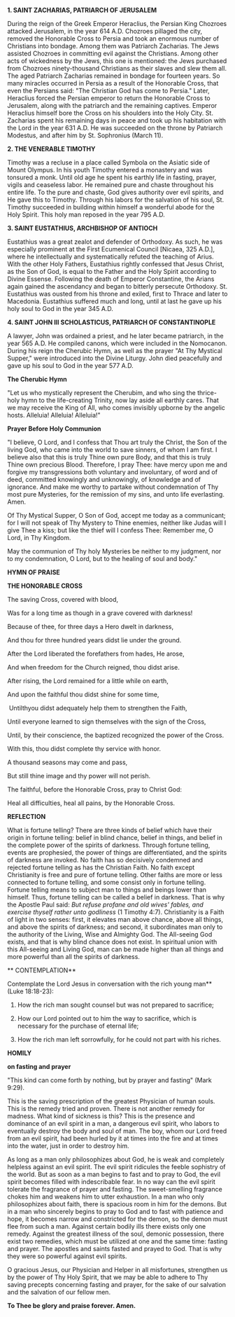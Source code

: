 
**1. SAINT ZACHARIAS, PATRIARCH OF JERUSALEM**

During the reign of the Greek Emperor Heraclius, the Persian King Chozroes attacked Jerusalem, in the year 614 A.D. Chozroes pillaged the city, removed the Honorable Cross to Persia and took an enormous number of Christians into bondage. Among them was Patriarch Zacharias. The Jews assisted Chozroes in committing evil against the Christians. Among other acts of wickedness by the Jews, this one is mentioned: the Jews purchased from Chozroes ninety-thousand Christians as their slaves and slew them all. The aged Patriarch Zacharias remained in bondage for fourteen years. So many miracles occurred in Persia as a result of the Honorable Cross, that even the Persians said: "The Christian God has come to Persia." Later, Heraclius forced the Persian emperor to return the Honorable Cross to Jerusalem, along with the patriarch and the remaining captives. Emperor Heraclius himself bore the Cross on his shoulders into the Holy City. St. Zacharias spent his remaining days in peace and took up his habitation with the Lord in the year 631 A.D. He was succeeded on the throne by Patriarch Modestus, and after him by St. Sophronius (March 11).

**2. THE VENERABLE TIMOTHY**

Timothy was a recluse in a place called Symbola on the Asiatic side of Mount Olympus. In his youth Timothy entered a monastery and was tonsured a monk. Until old age he spent his earthly life in fasting, prayer, vigils and ceaseless labor. He remained pure and chaste throughout his entire life. To the pure and chaste, God gives authority over evil spirits, and He gave this to Timothy. Through his labors for the salvation of his soul, St. Timothy succeeded in building within himself a wonderful abode for the Holy Spirit. This holy man reposed in the year 795 A.D.

**3. SAINT EUSTATHIUS, ARCHBISHOP OF ANTIOCH**

Eustathius was a great zealot and defender of Orthodoxy. As such, he was especially prominent at the First Ecumenical Council [Nicaea, 325 A.D.], where he intellectually and systematically refuted the teaching of Arius. With the other Holy Fathers, Eustathius rightly confessed that Jesus Christ, as the Son of God, is equal to the Father and the Holy Spirit according to Divine Essense. Following the death of Emperor Constantine, the Arians again gained the ascendancy and began to bitterly persecute Orthodoxy. St. Eustathius was ousted from his throne and exiled, first to Thrace and later to Macedonia. Eustathius suffered much and long, until at last he gave up his holy soul to God in the year 345 A.D.

**4. SAINT JOHN III SCHOLASTICUS, PATRIARCH OF CONSTANTINOPLE**

A lawyer, John was ordained a priest, and he later became patriarch, in the year 565 A.D. He compiled canons, which were included in the Nomocanon. During his reign the Cherubic Hymn, as well as the prayer "At Thy Mystical Supper," were introduced into the Divine Liturgy. John died peacefully and gave up his soul to God in the year 577 A.D.



**The Cherubic Hymn**

"Let us who mystically represent the Cherubim, and who sing the thrice-holy hymn to the life-creating Trinity, now lay aside all earthly cares. That we may receive the King of All, who comes invisibly upborne by the angelic hosts. Alleluia! Alleluia! Alleluia!"



**Prayer Before Holy Communion**

"I believe, O Lord, and I confess that Thou art truly the Christ, the Son of the living God, who came into the world to save sinners, of whom I am first. I believe also that this is truly Thine own pure Body, and that this is truly Thine own precious Blood. Therefore, I pray Thee: have mercy upon me and forgive my transgressions both voluntary and involuntary, of word and of deed, committed knowingly and unknowingly, of knowledge and of ignorance. And make me worthy to partake without condemnation of Thy most pure Mysteries, for the remission of my sins, and unto life everlasting. Amen.

Of Thy Mystical Supper, O Son of God, accept me today as a communicant; for I will not speak of Thy Mystery to Thine enemies, neither like Judas will I give Thee a kiss; but like the thief will I confess Thee: Remember me, O Lord, in Thy Kingdom.

May the communion of Thy holy Mysteries be neither to my judgment, nor to my condemnation, O Lord, but to the healing of soul and body."



**HYMN OF PRAISE**

**THE HONORABLE CROSS**

The saving Cross, covered with blood,

Was for a long time as though in a grave covered with darkness!

Because of thee, for three days a Hero dwelt in darkness,

And thou for three hundred years didst lie under the ground.

After the Lord liberated the forefathers from hades, He arose,

And when freedom for the Church reigned, thou didst arise.

After rising, the Lord remained for a little while on earth,

And upon the faithful thou didst shine for some time,

 Untilthyou didst adequately help them to strengthen the Faith,

Until everyone learned to sign themselves with the sign of the Cross,

Until, by their conscience, the baptized recognized the power of the Cross.

With this, thou didst complete thy service with honor.

A thousand seasons may come and pass,

But still thine image and thy power will not perish.

The faithful, before the Honorable Cross, pray to Christ God:

Heal all difficulties, heal all pains, by the Honorable Cross.


**REFLECTION**

What is fortune telling? There are three kinds of belief which have their origin in fortune telling: belief in blind chance, belief in things, and belief in the complete power of the spirits of darkness. Through fortune telling, events are prophesied, the power of things are differentiated, and the spirits of darkness are invoked. No faith has so decisively condemned and rejected fortune telling as has the Christian Faith. No faith except Christianity is free and pure of fortune telling. Other faiths are more or less connected to fortune telling, and some consist only in fortune telling. Fortune telling means to subject man to things and beings lower than himself. Thus, fortune telling can be called a belief in darkness. That is why the Apostle Paul said: *But refuse profane and old wives' fables, and exercise thyself rather unto godliness* (1 Timothy 4:7). Christianity is a Faith of light in two senses: first, it elevates man above chance, above all things, and above the spirits of darkness; and second, it subordinates man only to the authority of the Living, Wise and Almighty God. The All-seeing God exists, and that is why blind chance does not exist. In spiritual union with this All-seeing and Living God, man can be made higher than all things and more powerful than all the spirits of darkness.

**
CONTEMPLATION**

Contemplate the Lord Jesus in conversation with the rich young man** (Luke 18:18-23):

1.  How the rich man sought counsel but was not prepared to sacrifice;

1.  How our Lord pointed out to him the way to sacrifice, which is necessary for the purchase of eternal life;

1.  How the rich man left sorrowfully, for he could not part with his riches.



**HOMILY**

**on fasting and prayer**

"This kind can come forth by nothing, but by prayer and fasting" (Mark 9:29).

This is the saving prescription of the greatest Physician of human souls. This is the remedy tried and proven. There is not another remedy for madness. What kind of sickness is this? This is the presence and dominance of an evil spirit in a man, a dangerous evil spirit, who labors to eventually destroy the body and soul of man. The boy, whom our Lord freed from an evil spirit, had been hurled by it at times into the fire and at times into the water, just in order to destroy him.

As long as a man only philosophizes about God, he is weak and completely helpless against an evil spirit. The evil spirit ridicules the feeble sophistry of the world. But as soon as a man begins to fast and to pray to God, the evil spirit becomes filled with indescribable fear. In no way can the evil spirit tolerate the fragrance of prayer and fasting. The sweet-smelling fragrance chokes him and weakens him to utter exhaustion. In a man who only philosophizes about faith, there is spacious room in him for the demons. But in a man who sincerely begins to pray to God and to fast with patience and hope, it becomes narrow and constricted for the demon, so the demon must flee from such a man. Against certain bodily ills there exists only one remedy. Against the greatest illness of the soul, demonic possession, there exist two remedies, which must be utilized at one and the same time: fasting and prayer. The apostles and saints fasted and prayed to God. That is why they were so powerful against evil spirits.

O gracious Jesus, our Physician and Helper in all misfortunes, strengthen us by the power of Thy Holy Spirit, that we may be able to adhere to Thy saving precepts concerning fasting and prayer, for the sake of our salvation and the salvation of our fellow men.

**To Thee be glory and praise forever. Amen.**

  
